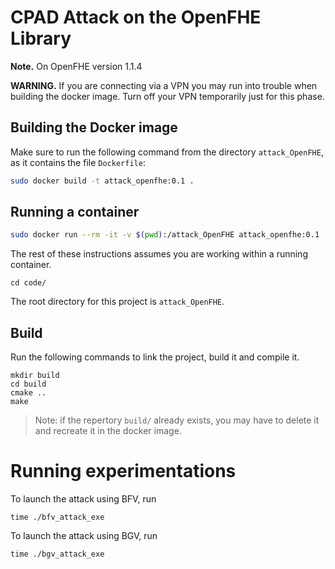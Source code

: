 # CPAD Attack on the OpenFHE Library

__Note.__ On OpenFHE version 1.1.4

__WARNING.__  If you are connecting via a VPN you may run into trouble when building the docker image.  Turn off your VPN temporarily just for this phase.  

## Building the Docker image  
Make sure to run the following command from the directory ``attack_OpenFHE``, as it contains the file ``Dockerfile``:  
``` bash
sudo docker build -t attack_openfhe:0.1 .
```

## Running a container  
``` bash
sudo docker run --rm -it -v $(pwd):/attack_OpenFHE attack_openfhe:0.1
```

The rest of these instructions assumes you are working within a running container.

```
cd code/
```

The root directory for this project is ``attack_OpenFHE``.

## Build


Run the following commands to link the project, build it and compile it.
```
mkdir build
cd build
cmake ..
make
```

> Note: if the repertory `build/` already exists, you may have to delete it and recreate it in the docker image.

# Running experimentations  

To launch the attack using BFV, run
```
time ./bfv_attack_exe
```
To launch the attack using BGV, run
```
time ./bgv_attack_exe
```